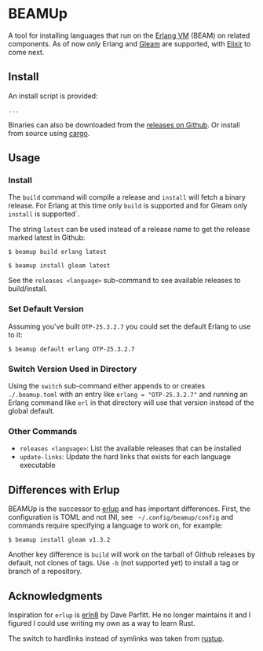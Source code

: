 # BEAMUp

A tool for installing languages that run on the [Erlang
VM](https://www.erlang.org/) (BEAM) on related components.
As of now only Erlang and [Gleam](https://gleam.run/) are supported, with [Elixir](http://elixir-lang.org/)
to come next.

## Install

An install script is provided:

```
...
```

Binaries can also be downloaded from the [releases on
Github](https://github.com/tsloughter/beamup/releases). Or install from source
using [cargo](https://doc.rust-lang.org/cargo/).

## Usage

### Install

The `build` command will compile a release and `install` will fetch a binary
release. For Erlang at this time only `build` is supported and for Gleam only
`install` is supported`.

The string `latest` can be used instead of a release name to get the release
marked latest in Github:

```
$ beamup build erlang latest
```

```
$ beamup install gleam latest
```

See the `releases <language>` sub-command to see available releases to
build/install.

### Set Default Version

Assuming you've built `OTP-25.3.2.7` you could set the default Erlang to use to
it:

```
$ beamup default erlang OTP-25.3.2.7
```

### Switch Version Used in Directory

Using the `switch` sub-command either appends to or creates `./.beamup.toml`
with an entry like `erlang = "OTP-25.3.2.7"` and running an Erlang command like
`erl` in that directory will use that version instead of the global default.

### Other Commands

- `releases <language>`: List the available releases that can be installed
- `update-links`: Update the hard links that exists for each language executable

## Differences with Erlup

BEAMUp is the successor to [erlup](https://github.com/tsloughter/erlup) and has
important differences. First, the configuration is TOML and not INI, see `
~/.config/beamup/config` and commands require specifying a language to work on,
for example:

```
$ beamup install gleam v1.3.2
```

Another key difference is `build` will work on the tarball of Github releases by
default, not clones of tags. Use `-b` (not supported yet) to install a tag or
branch of a repository.



## Acknowledgments

Inspiration for `erlup` is [erln8](https://github.com/metadave/erln8) by Dave
Parfitt. He no longer maintains it and I figured I could use writing my own as a
way to learn Rust.

The switch to hardlinks instead of symlinks was taken from [rustup](https://rustup.rs/).

